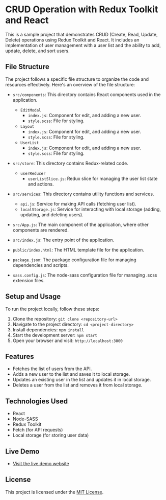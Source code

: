 # CRUD Operation with Redux Toolkit and React

This is a sample project that demonstrates CRUD (Create, Read, Update, Delete) operations using Redux Toolkit and React. It includes an implementation of user management with a user list and the ability to add, update, delete, and sort users.

## File Structure

The project follows a specific file structure to organize the code and resources effectively. Here's an overview of the file structure:
- `src/components`: This directory contains React components used in the application.

  - `EditModal`
    - `index.js`: Component for edit, and adding a new user.
    - `style.scss`: File for styling.
  - `Layout`
    - `index.js`: Component for edit, and adding a new user.
    - `style.scss`: File for styling.
  - `UserList`
    - `index.js`: Component for edit, and adding a new user.
    - `style.scss`: File for styling.

- `src/store`: This directory contains Redux-related code.

  - `userReducer`
    - `userListSlice.js`: Redux slice for managing the user list state and actions.

- `src/services`: This directory contains utility functions and services.

  - `api.js`: Service for making API calls (fetching user list).
  - `localStorage.js`: Service for interacting with local storage (adding, updating, and deleting users).

- `src/App.js`: The main component of the application, where other components are rendered.

- `src/index.js`: The entry point of the application.

- `public/index.html`: The HTML template file for the application.

- `package.json`: The package configuration file for managing dependencies and scripts.

- `sass.config.js`: The node-sass configuration file for managing .scss extension files.

## Setup and Usage

To run the project locally, follow these steps:

1. Clone the repository: `git clone <repository-url>`
2. Navigate to the project directory: `cd <project-directory>`
3. Install dependencies: `npm install`
4. Start the development server: `npm start`
5. Open your browser and visit: `http://localhost:3000`

## Features

- Fetches the list of users from the API.
- Adds a new user to the list and saves it to local storage.
- Updates an existing user in the list and updates it in local storage.
- Deletes a user from the list and removes it from local storage.

## Technologies Used

- React
- Node-SASS
- Redux Toolkit
- Fetch (for API requests)
- Local storage (for storing user data)

## Live Demo

- [Visit the live demo website](https://crud-operation-muhammadzubairmoosani.vercel.app/)

## License

This project is licensed under the [MIT License](LICENSE).

